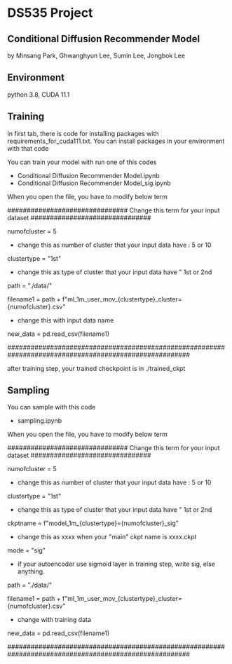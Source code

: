 # DS535 Project
## Conditional Diffusion Recommender Model
by Minsang Park, Ghwanghyun Lee, Sumin Lee, Jongbok Lee

## Environment
python 3.8, CUDA 11.1

## Training
In first tab, there is code for installing packages with requirements_for_cuda111.txt. 
You can install packages in your environment with that code

You can train your model with run one of this codes

  * Conditional Diffusion Recommender Model.ipynb
  * Conditional Diffusion Recommender Model_sig.ipynb

When you open the file, you have to modify below term

############################### Change this term for your input dataset ###############################

numofcluster = 5               
* change this as number of cluster that your input data have : 5 or 10

clustertype = "1st"            
* change this as type of cluster that your input data have " 1st or 2nd

path = "./data/"

filename1 = path + f"ml_1m_user_mov_{clustertype}_cluster={numofcluster}.csv" 
* change this with input data name

new_data = pd.read_csv(filename1)

#######################################################################################################

after training step, your trained checkpoint is in ./trained_ckpt

## Sampling
You can sample with this code

  * sampling.ipynb

When you open the file, you have to modify below term

############################### Change this term for your input dataset ###############################

numofcluster = 5               
* change this as number of cluster that your input data have : 5 or 10

clustertype = "1st"
* change this as type of cluster that your input data have " 1st or 2nd

ckptname = f"model_1m_{clustertype}={numofcluster}_sig"  
* change this as xxxx when your "main" ckpt name is xxxx.ckpt

mode = "sig"
* if your autoencoder use sigmoid layer in training step, write sig, else anything.

path = "./data/"

filename1 = path + f"ml_1m_user_mov_{clustertype}_cluster={numofcluster}.csv" 
* change with training data

new_data = pd.read_csv(filename1)

#######################################################################################################
